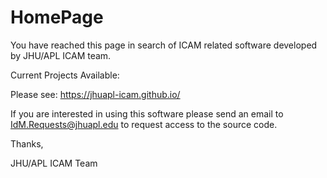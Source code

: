 HomePage
========

You have reached this page in search of ICAM related software developed by JHU/APL ICAM team. 

Current Projects Available:

   Please see: https://jhuapl-icam.github.io/
   
If you are interested in using this software please send an email to  IdM.Requests@jhuapl.edu to request access to the source code.

Thanks,
  
  JHU/APL ICAM Team
